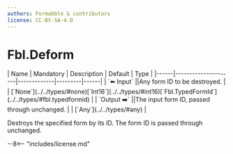 ```yaml
---
authors: Formabble & contributors
license: CC-BY-SA-4.0
---
```



# Fbl.Deform

<div class="sh-parameters" markdown="1">
| Name | Mandatory | Description | Default | Type |
|------|---------------------|-------------|---------|------|
| `⬅️ Input` ||Any form ID to be destroyed. | | [`None`](../../types/#none)[`Int16`](../../types/#int16)[`Fbl.TypedFormId`](../../types/#fbl.typedformid) |
| `Output ➡️` ||The input form ID, passed through unchanged. | | [`Any`](../../types/#any) |

</div>

Destroys the specified form by its ID. The form ID is passed through unchanged.

--8<-- "includes/license.md"

